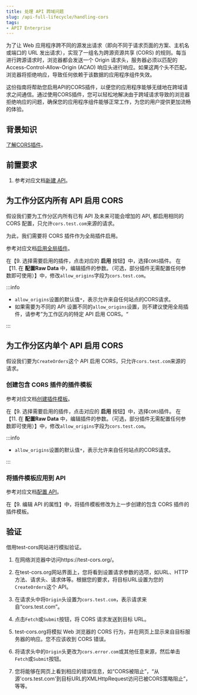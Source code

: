 ```yaml
---
title: 处理 API 跨域问题
slug: /api-full-lifecycle/handling-cors
tags:
- API7 Enterprise
---
```


为了让 Web 应用程序跨不同的源发出请求（即向不同于请求页面的方案、主机名或端口的 URL 发出请求），实现了一组名为跨源资源共享 (CORS) 的规则。每当进行跨源请求时，浏览器都会发送一个 Origin 请求头，服务器必须以匹配的 Access-Control-Allow-Origin (ACAO) 响应头进行响应。如果这两个头不匹配，浏览器将拒绝响应，导致任何依赖于该数据的应用程序组件失效。

这份指南将帮助您启用API的CORS插件，以便您的应用程序能够无缝地在跨域请求之间通信。通过使用CORS插件，您可以轻松地解决由于跨域请求导致的浏览器拒绝响应的问题，确保您的应用程序组件能够正常工作，为您的用户提供更加流畅的体验。

## 背景知识

[了解CORS插件](https://apisix.apache.org/zh/docs/apisix/plugins/cors/)。

## 前置要求

1. 参考对应文档[新建 API](https://docs.apiseven.com/enterprise/user-manual/cluster/api#新建-api)。

## 为工作分区内所有 API 启用 CORS

假设我们要为工作分区内所有已有 API 及未来可能会增加的 API, 都启用相同的 CORS 配置，只允许`cors.test.com`来源的请求。

为此，我们需要将 CORS 插件作为全局插件启用。

参考对应文档[启用全局插件](https://docs.apiseven.com/enterprise/user-manual/cluster/global-plugin#启用全局插件)。

在【9. 选择需要启用的插件，点击对应的 **启用** 按钮】中，选择`CORS`插件。
在【11. 在 **配置Raw Data** 中，编辑插件的参数。（可选，部分插件无需配置任何参数即可使用）】中，修改`allow_origins`字段为`cors.test.com`。

:::info

- `allow_origins`设置的默认值`*`，表示允许来自任何站点的CORS请求。
- 如果需要为不同的 API 设置不同的`allow_origins`设置，则不建议使用全局插件，请参考”为工作区内的特定 API 启用 CORS。“

:::

## 为工作分区内单个 API 启用 CORS

假设我们要为`CreateOrders`这个 API 启用 CORS，只允许`cors.test.com`来源的请求。

### 创建包含 CORS 插件的插件模板

参考对应文档[创建插件模板](https://docs.apiseven.com/enterprise/user-manual/cluster/plugin-template#新建插件模板)。

在【9. 选择需要启用的插件，点击对应的 **启用** 按钮】中，选择`CORS`插件。
在【11. 在 **配置Raw Data** 中，编辑插件的参数。（可选，部分插件无需配置任何参数即可使用）】中，修改`allow_origins`字段为`cors.test.com`。

:::info

- `allow_origins`设置的默认值`*`，表示允许来自任何站点的CORS请求。

:::

### 将插件模板应用到 API

参考对应文档[配置 API](https://docs.apiseven.com/enterprise/user-manual/cluster/api#配置-api)。

在【9. 编辑 API 的属性】中，将插件模板修改为上一步创建的包含 CORS 插件的插件模板。

## 验证

借用test-cors网站进行模拟验证。

1.  在网络浏览器中访问https://test-cors.org/。

2.  在test-cors.org网站界面上，您将看到设置请求参数的选项，如URL、HTTP方法、请求头、请求体等。根据您的要求，将目标URL设置为您的`CreateOrders`这个 API。

3. 在请求头中将`Origin`头设置为`cors.test.com`，表示请求来自“cors.test.com”。

4. 点击`Fetch`或`Submit`按钮，将 CORS 请求发送到目标 URL。

5. test-cors.org将模拟 Web 浏览器的 CORS 行为，并在网页上显示来自目标服务器的响应。您不应该收到 CORS 错误。

6. 将请求头中的`Origin`头更改为`cors.error.com`或其他任意来源，然后单击`Fetch`或`Submit`按钮。

7. 您将能够在网页上看到相应的错误信息，如“CORS被阻止”，“从源'cors.test.com'到目标URL的XMLHttpRequest访问已被CORS策略阻止”，等等。
